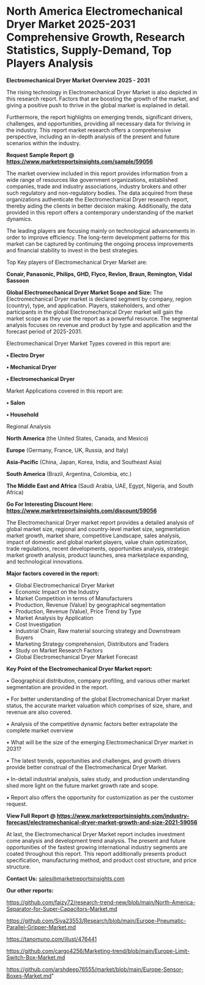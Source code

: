 # North America Electromechanical Dryer Market 2025-2031 Comprehensive Growth, Research Statistics, Supply-Demand,  Top Players Analysis

<Strong> Electromechanical Dryer Market Overview 2025 - 2031</strong>

The rising technology in Electromechanical Dryer Market is also depicted in this research report. Factors that are boosting the growth of the market, and giving a positive push to thrive in the global market is explained in detail.

Furthermore, the report highlights on emerging trends, significant drivers, challenges, and opportunities, providing all necessary data for thriving in the industry. This report market research offers a comprehensive perspective, including an in-depth analysis of the present and future scenarios within the industry.

<strong>Request Sample Report @ <a href=https://www.marketreportsinsights.com/sample/59056>https://www.marketreportsinsights.com/sample/59056</a></strong>

The market overview included in this report provides information from a wide range of resources like government organizations, established companies, trade and industry associations, industry brokers and other such regulatory and non-regulatory bodies. The data acquired from these organizations authenticate the Electromechanical Dryer research report, thereby aiding the clients in better decision making. Additionally, the data provided in this report offers a contemporary understanding of the market dynamics.

The leading players are focusing mainly on technological advancements in order to improve efficiency. The long-term development patterns for this market can be captured by continuing the ongoing process improvements and financial stability to invest in the best strategies.

Top Key players of Electromechanical Dryer Market are:

<strong>Conair, Panasonic, Philips, GHD, Flyco, Revlon, Braun, Remington, Vidal Sassoon</strong>

<strong><b>Global Electromechanical Dryer Market Scope and Size:</b></strong>
The Electromechanical Dryer market is declared segment by company, region (country), type, and application. Players, stakeholders, and other participants in the global Electromechanical Dryer market will gain the market scope as they use the report as a powerful resource. The segmental analysis focuses on revenue and product by type and application and the forecast period of 2025-2031.

Electromechanical Dryer Market Types covered in this report are:

<strong>• Electro Dryer

• Mechanical Dryer

• Electromechanical Dryer</strong>

Market Applications covered in this report are:

<strong>• Salon

• Household</strong> 

Regional Analysis

<strong>North America</strong> (the United States, Canada, and Mexico)

<strong>Europe</strong> (Germany, France, UK, Russia, and Italy)

<strong>Asia-Pacific</strong> (China, Japan, Korea, India, and Southeast Asia)

<strong>South America</strong> (Brazil, Argentina, Colombia, etc.)

<strong>The Middle East and Africa</strong> (Saudi Arabia, UAE, Egypt, Nigeria, and South Africa)

<strong>Go For Interesting Discount Here: <a href=https://www.marketreportsinsights.com/discount/59056>https://www.marketreportsinsights.com/discount/59056</a></strong>

The Electromechanical Dryer market report provides a detailed analysis of global market size, regional and country-level market size, segmentation market growth, market share, competitive Landscape, sales analysis, impact of domestic and global market players, value chain optimization, trade regulations, recent developments, opportunities analysis, strategic market growth analysis, product launches, area marketplace expanding, and technological innovations.

<strong><b>Major factors covered in the report:</b></strong>
<ul>
  <li>Global Electromechanical Dryer Market </li>
  <li>Economic Impact on the Industry</li>
  <li>Market Competition in terms of Manufacturers</li>
  <li>Production, Revenue (Value) by geographical segmentation</li>
  <li>Production, Revenue (Value), Price Trend by Type</li>
  <li>Market Analysis by Application</li>
  <li>Cost Investigation</li>
  <li>Industrial Chain, Raw material sourcing strategy and Downstream Buyers</li>
  <li>Marketing Strategy comprehension, Distributors and Traders</li>
  <li>Study on Market Research Factors</li>
  <li>Global Electromechanical Dryer Market Forecast</li>
</ul>

<strong><b>Key Point of the Electromechanical Dryer Market report:</b></strong>

• Geographical distribution, company profiling, and various other market segmentation are provided in the report.

• For better understanding of the global Electromechanical Dryer market status, the accurate market valuation which comprises of size, share, and revenue are also covered.

• Analysis of the competitive dynamic factors better extrapolate the complete market overview

• What will be the size of the emerging Electromechanical Dryer market in 2031?

• The latest trends, opportunities and challenges, and growth drivers provide better construal of the Electromechanical Dryer Market.

• In-detail industrial analysis, sales study, and production understanding shed more light on the future market growth rate and scope.

• Report also offers the opportunity for customization as per the customer request.

<strong><b>View Full Report @ <a href=https://www.marketreportsinsights.com/industry-forecast/electromechanical-dryer-market-growth-and-size-2021-59056>https://www.marketreportsinsights.com/industry-forecast/electromechanical-dryer-market-growth-and-size-2021-59056</a></b></strong>


At last, the Electromechanical Dryer Market report includes investment come analysis and development trend analysis. The present and future opportunities of the fastest growing international industry segments are coated throughout this report. This report additionally presents product specification, manufacturing method, and product cost structure, and price structure.

<strong>Contact Us:</strong>
sales@marketreportsinsights.com

<strong>Our other reports:</strong>

<a href=https://github.com/faizy72/research-trend-new/blob/main/North-America-Separator-for-Super-Capacitors-Market.md>https://github.com/faizy72/research-trend-new/blob/main/North-America-Separator-for-Super-Capacitors-Market.md</a>

<a href=https://github.com/Siya23553/Research/blob/main/Europe-Pneumatic-Parallel-Gripper-Market.md>https://github.com/Siya23553/Research/blob/main/Europe-Pneumatic-Parallel-Gripper-Market.md</a>

<a href=https://tanomuno.com/illust/476441>https://tanomuno.com/illust/476441</a>

<a href=https://github.com/cargo4256/Marketing-trend/blob/main/Europe-Limit-Switch-Box-Market.md>https://github.com/cargo4256/Marketing-trend/blob/main/Europe-Limit-Switch-Box-Market.md</a>

<a href=https://github.com/arshdeep76555/market/blob/main/Europe-Sensor-Boxes-Market.md>https://github.com/arshdeep76555/market/blob/main/Europe-Sensor-Boxes-Market.md</a>"
